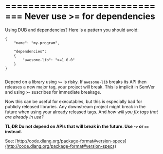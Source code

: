 =============================
Never use >= for dependencies
=============================

Using DUB and dependencies? Here is a pattern you should avoid:

```
{
    "name": "my-program",

    "dependencies":
    {
        "awesome-lib": ">=1.0.0"
    }
}


```

Depend on a library using `>=` is risky. If `awesome-lib` breaks its API then releases a new major tag, your project will break. This is implicit in SemVer and using `>=` suscribes for immediate breakage.

Now this can be useful for executables, but this is especially bad for publicly released libraries. Any downstream project might break in the future when using your already released tags. And _how will you fix tags that are already in use?_


**TL;DR Do not depend on APIs that will break in the future. Use `~>` or `==` instead.**


See: [http://code.dlang.org/package-format#version-specs](http://code.dlang.org/package-format#version-specs)
